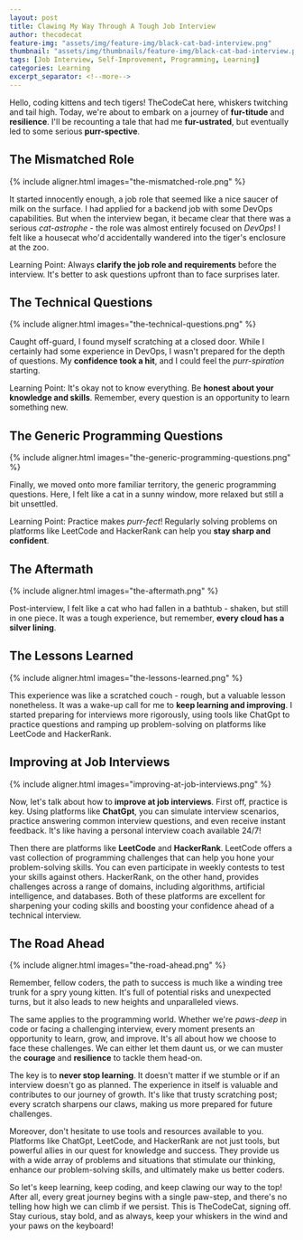 ```yaml
---
layout: post
title: Clawing My Way Through A Tough Job Interview
author: thecodecat
feature-img: "assets/img/feature-img/black-cat-bad-interview.png"
thumbnail: "assets/img/thumbnails/feature-img/black-cat-bad-interview.png"
tags: [Job Interview, Self-Improvement, Programming, Learning]
categories: Learning
excerpt_separator: <!--more-->
---
```


Hello, coding kittens and tech tigers! TheCodeCat here, whiskers twitching and tail high. Today, we're about to embark on a journey of **fur-titude** and **resilience**. I'll be recounting a tale that had me **fur-ustrated**, but eventually led to some serious **purr-spective**.
<!--more-->

## The Mismatched Role

{% include aligner.html images="the-mismatched-role.png" %}

It started innocently enough, a job role that seemed like a nice saucer of milk on the surface. I had applied for a backend job with some DevOps capabilities. But when the interview began, it became clear that there was a serious _cat-astrophe_ - the role was almost entirely focused on _DevOps_! I felt like a housecat who'd accidentally wandered into the tiger's enclosure at the zoo.

Learning Point: Always **clarify the job role and requirements** before the interview. It's better to ask questions upfront than to face surprises later.

## The Technical Questions

{% include aligner.html images="the-technical-questions.png" %}

Caught off-guard, I found myself scratching at a closed door. While I certainly had some experience in DevOps, I wasn't prepared for the depth of questions. My **confidence took a hit**, and I could feel the _purr-spiration_ starting.

Learning Point: It's okay not to know everything. Be **honest about your knowledge and skills**. Remember, every question is an opportunity to learn something new.

## The Generic Programming Questions

{% include aligner.html images="the-generic-programming-questions.png" %}

Finally, we moved onto more familiar territory, the generic programming questions. Here, I felt like a cat in a sunny window, more relaxed but still a bit unsettled.

Learning Point: Practice makes _purr-fect_! Regularly solving problems on platforms like LeetCode and HackerRank can help you **stay sharp and confident**.

## The Aftermath

{% include aligner.html images="the-aftermath.png" %}

Post-interview, I felt like a cat who had fallen in a bathtub - shaken, but still in one piece. It was a tough experience, but remember, **every cloud has a silver lining**.

## The Lessons Learned

{% include aligner.html images="the-lessons-learned.png" %}

This experience was like a scratched couch - rough, but a valuable lesson nonetheless. It was a wake-up call for me to **keep learning and improving**. I started preparing for interviews more rigorously, using tools like ChatGpt to practice questions and ramping up problem-solving on platforms like LeetCode and HackerRank.

## Improving at Job Interviews

{% include aligner.html images="improving-at-job-interviews.png" %}

Now, let's talk about how to **improve at job interviews**. First off, practice is key. Using platforms like **ChatGpt**, you can simulate interview scenarios, practice answering common interview questions, and even receive instant feedback. It's like having a personal interview coach available 24/7!

Then there are platforms like **LeetCode** and **HackerRank**. LeetCode offers a vast collection of programming challenges that can help you hone your problem-solving skills. You can even participate in weekly contests to test your skills against others. HackerRank, on the other hand, provides challenges across a range of domains, including algorithms, artificial intelligence, and databases. Both of these platforms are excellent for sharpening your coding skills and boosting your confidence ahead of a technical interview.

## The Road Ahead

{% include aligner.html images="the-road-ahead.png" %}

Remember, fellow coders, the path to success is much like a winding tree trunk for a spry young kitten. It's full of potential risks and unexpected turns, but it also leads to new heights and unparalleled views.

The same applies to the programming world. Whether we're _paws-deep_ in code or facing a challenging interview, every moment presents an opportunity to learn, grow, and improve. It's all about how we choose to face these challenges. We can either let them daunt us, or we can muster the **courage** and **resilience** to tackle them head-on.

The key is to **never stop learning**. It doesn't matter if we stumble or if an interview doesn't go as planned. The experience in itself is valuable and contributes to our journey of growth. It's like that trusty scratching post; every scratch sharpens our claws, making us more prepared for future challenges.

Moreover, don't hesitate to use tools and resources available to you. Platforms like ChatGpt, LeetCode, and HackerRank are not just tools, but powerful allies in our quest for knowledge and success. They provide us with a wide array of problems and situations that stimulate our thinking, enhance our problem-solving skills, and ultimately make us better coders.

So let's keep learning, keep coding, and keep clawing our way to the top! After all, every great journey begins with a single paw-step, and there's no telling how high we can climb if we persist. This is TheCodeCat, signing off. Stay curious, stay bold, and as always, keep your whiskers in the wind and your paws on the keyboard!